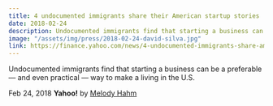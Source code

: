 ```yaml
---
title: 4 undocumented immigrants share their American startup stories
date: 2018-02-24
description: Undocumented immigrants find that starting a business can be a preferable — and even practical — way to make a living in the U.S.
image: "/assets/img/press/2018-02-24-david-silva.jpg"
link: https://finance.yahoo.com/news/4-undocumented-immigrants-share-american-startup-stories-134941080.html
---
```


Undocumented immigrants find that starting a business can be a preferable — and even practical — way to make a living in the U.S.

Feb 24, 2018 **Yahoo!** by [Melody Hahm](https://www.yahoo.com/author/melody-hahm)
